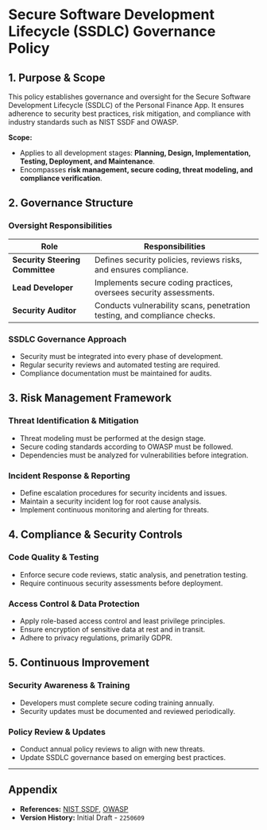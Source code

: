 # Secure Software Development Lifecycle (SSDLC) Governance Policy

## 1. Purpose & Scope
This policy establishes governance and oversight for the Secure Software Development Lifecycle (SSDLC) of the Personal Finance App. It ensures adherence to security best practices, risk mitigation, and compliance with industry standards such as NIST SSDF and OWASP.

**Scope:**
- Applies to all development stages: **Planning, Design, Implementation, Testing, Deployment, and Maintenance**.
- Encompasses **risk management, secure coding, threat modeling, and compliance verification**.

## 2. Governance Structure
### Oversight Responsibilities
| Role | Responsibilities |
|------|------------------|
| **Security Steering Committee** | Defines security policies, reviews risks, and ensures compliance. |
| **Lead Developer** | Implements secure coding practices, oversees security assessments. |
| **Security Auditor** | Conducts vulnerability scans, penetration testing, and compliance checks. |

### SSDLC Governance Approach
- Security must be integrated into every phase of development.
- Regular security reviews and automated testing are required.
- Compliance documentation must be maintained for audits.

## 3. Risk Management Framework
### Threat Identification & Mitigation
- Threat modeling must be performed at the design stage.
- Secure coding standards according to OWASP must be followed.
- Dependencies must be analyzed for vulnerabilities before integration.

### Incident Response & Reporting
- Define escalation procedures for security incidents and issues.
- Maintain a security incident log for root cause analysis.
- Implement continuous monitoring and alerting for threats.

## 4. Compliance & Security Controls
### Code Quality & Testing
- Enforce secure code reviews, static analysis, and penetration testing.
- Require continuous security assessments before deployment.

### Access Control & Data Protection
- Apply role-based access control and least privilege principles.
- Ensure encryption of sensitive data at rest and in transit.
- Adhere to privacy regulations, primarily GDPR.

## 5. Continuous Improvement
### Security Awareness & Training
- Developers must complete secure coding training annually.
- Security updates must be documented and reviewed periodically.

### Policy Review & Updates
- Conduct annual policy reviews to align with new threats.
- Update SSDLC governance based on emerging best practices.

---
## Appendix
- **References:** [NIST SSDF](https://csrc.nist.gov/publications/detail/white-paper/2022/secure-software-development-framework/final), [OWASP](https://owasp.org/)
- **Version History:** Initial Draft - `2250609`
